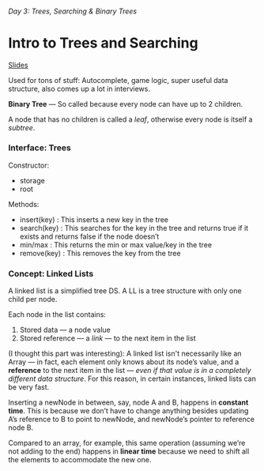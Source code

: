 ###### Day 3: Trees, Searching & Binary Trees

# Intro to Trees and Searching

[Slides](http://slides.com/bgando/trees-and-searching#/)

Used for tons of stuff: Autocomplete, game logic, super useful data structure, also comes up a lot in interviews.

**Binary Tree** — So called because every node can have up to 2 children.

A node that has no children is called a *leaf*, otherwise every node is itself a *subtree*.

### Interface: Trees

Constructor:
* storage
* root

Methods:
* insert(key) : This inserts a new key in the tree
* search(key) : This searches for the key in the tree and returns true if it exists and returns false if the node doesn’t
* min/max : This returns the min or max value/key in the tree
* remove(key) : This removes the key from the tree


### Concept: Linked Lists

A linked list is a simplified tree DS. A LL is a tree structure with only one child per node.

Each node in the list contains:

1. Stored data — a node value
2. Stored reference — a *link* — to the next item in the list

(I thought this part was interesting): A linked list isn't necessarily like an Array — in fact, each element only knows about its node’s value, and a **reference** to the next item in the list — *even if that value is in a completely different data structure*. For this reason, in certain instances, linked lists can be very fast.

Inserting a newNode in between, say, node A and B, happens in **constant time**. This is because we don’t have to change anything besides updating A’s reference to B to point to newNode, and newNode’s pointer to reference node B.

Compared to an array, for example, this same operation (assuming we’re not adding to the end) happens in **linear time** because we need to shift all the elements to accommodate the new one.
